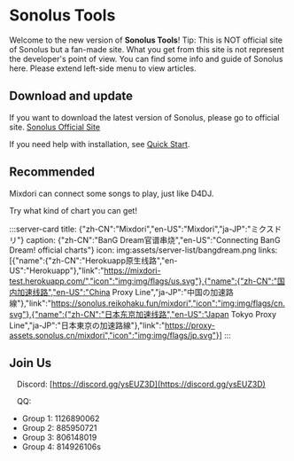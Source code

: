 # Sonolus Tools

Welcome to the new version of **Sonolus Tools**!
Tip: This is NOT official site of Sonolus but a fan-made site. What you get from this site is not represent the developer's point of view.
You can find some info and guide of Sonolus here.
Please extend left-side menu to view articles.

## Download and update

If you want to download the latest version of Sonolus, please go to official site.
[Sonolus Official Site](https://sonolus.com)

If you need help with installation, see [Quick Start](/guide/quick-start).

## Recommended

Mixdori can connect some songs to play, just like D4DJ.

Try what kind of chart you can get!

:::server-card
title: {"zh-CN":"Mixdori","en-US":"Mixdori","ja-JP":"ミクスドリ"}
caption: {"zh-CN":"BanG Dream官谱串烧","en-US":"Connecting BanG Dream! official charts"}
icon: img:assets/server-list/bangdream.png
links: [{"name":{"zh-CN":"Herokuapp原生线路","en-US":"Herokuapp"},"link":"https://mixdori-test.herokuapp.com/","icon":"img:img/flags/us.svg"},{"name":{"zh-CN":"国内加速线路","en-US":"China Proxy Line","ja-JP":"中国の加速路線"},"link":"https://sonolus.reikohaku.fun/mixdori","icon":"img:img/flags/cn.svg"},{"name":{"zh-CN":"日本东京加速线路","en-US":"Japan Tokyo Proxy Line","ja-JP":"日本東京の加速路線"},"link":"https://proxy-assets.sonolus.cn/mixdori","icon":"img:img/flags/jp.svg"}]
:::

## Join Us

<img src="https://sonolus.com/res/discord-brands.png" style="height: 1em"/>Discord: [https://discord.gg/ysEUZ3D](https://discord.gg/ysEUZ3D)

<img src="https://sonolus.com/res/qq-brands.png" style="height: 1em"/>QQ:

* Group 1: 1126890062
* Group 2: 885950721
* Group 3: 806148019
* Group 4: 814926106s

